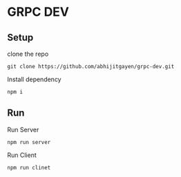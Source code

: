 # GRPC DEV

## Setup
clone the repo
```
git clone https://github.com/abhijitgayen/grpc-dev.git
```

Install dependency
```
npm i
```

## Run

Run Server
```
npm run server
```

Run Client
```
npm run clinet
```

